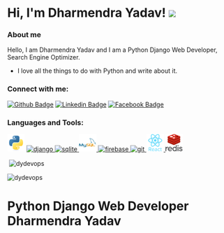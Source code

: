 # Hi, I'm Dharmendra Yadav! <img src="https://raw.githubusercontent.com/MartinHeinz/MartinHeinz/master/wave.gif" width="30px">

### About me
Hello, I am Dharmendra Yadav and I am a Python Django Web Developer, Search Engine Optimizer. 
- I love all the things to do with Python and write about it.
### Connect with me:
[![Github Badge](https://img.shields.io/badge/-Github-000?style=flat-square&logo=Github&logoColor=white&link=https://github.com/dydevops)](https://github.com/dydevops)
[![Linkedin Badge](https://img.shields.io/badge/-LinkedIn-blue?style=flat-square&logo=Linkedin&logoColor=white&link=https://www.linkedin.com/in/dydevops/)](https://www.linkedin.com/in/dydevops/)
[![Facebook Badge](https://img.shields.io/badge/-Facebook-blue?style=flat-square&logo=Facebook&logoColor=white&link=https://www.facebook.com/dydevops)](https://www.facebook.com/dydevops)

<h3 align="left">Languages and Tools:</h3>

<p align="left"><a href="https://www.python.org" target="_blank" rel="noreferrer"><img src="https://raw.githubusercontent.com/devicons/devicon/master/icons/python/python-original.svg" alt="python" width="40" height="40"/></a> <a href="https://reactjs.org/" target="_blank" rel="noreferrer"> <a href="https://www.djangoproject.com/" target="_blank" rel="noreferrer"> <img src="https://cdn.iconscout.com/icon/free/png-256/django-11-1175036.png" alt="django" width="40" height="40"/> </a> <a href="https://www.docker.com/" target="_blank" rel="noreferrer"> <a href="https://www.sqlite.org/" target="_blank" rel="noreferrer"> <img src="https://www.vectorlogo.zone/logos/sqlite/sqlite-icon.svg" alt="sqlite" width="40" height="40"/> </a><a href="https://www.mysql.com/" target="_blank" rel="noreferrer"><img src="https://raw.githubusercontent.com/devicons/devicon/master/icons/mysql/mysql-original-wordmark.svg" alt="mysql" width="40" height="40"/> </a>  <a href="https://firebase.google.com/" target="_blank" rel="noreferrer"> <img src="https://www.vectorlogo.zone/logos/firebase/firebase-icon.svg" alt="firebase" width="40" height="40"/> </a> <a href="https://git-scm.com/" target="_blank" rel="noreferrer"> <img src="https://www.vectorlogo.zone/logos/git-scm/git-scm-icon.svg" alt="git" width="40" height="40"/> </a><a href="https://reactjs.org/" target="_blank" rel="noreferrer"><img src="https://raw.githubusercontent.com/devicons/devicon/master/icons/react/react-original-wordmark.svg" alt="react" width="40" height="40"/> </a> <a href="https://redis.io" target="_blank" rel="noreferrer"><img src="https://raw.githubusercontent.com/devicons/devicon/master/icons/redis/redis-original-wordmark.svg" alt="redis" width="40" height="40"/> </a></p>

<p>&nbsp;<img align="center" src="https://github-readme-stats.vercel.app/api?username=dydevops&show_icons=true&locale=en" alt="dydevops" /></p>

<p><img align="center" src="https://github-readme-streak-stats.herokuapp.com/?user=dydevops&" alt="dydevops" /></p>


# Python Django Web Developer Dharmendra Yadav
<a href="https://www.dydevops.com/">
</a>

